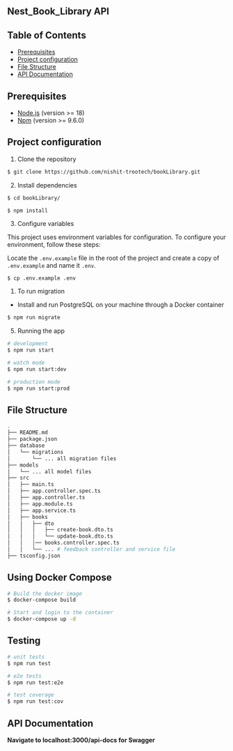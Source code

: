 ## Nest_Book_Library API

## Table of Contents

- [Prerequisites](#prerequisites)
- [Project configuration](#project-configuration)
- [File Structure](#file-structure)
- [API Documentation](#api-documentation)

## Prerequisites

- [Node.js](https://nodejs.org/en/) (version >= 18)
- [Npm](https://www.npmjs.com/) (version >= 9.6.0)

## Project configuration

1. Clone the repository

```bash
$ git clone https://github.com/nishit-trootech/bookLibrary.git
```

2. Install dependencies

```bash
$ cd bookLibrary/

$ npm install
```

3. Configure variables

This project uses environment variables for configuration. To configure your environment, follow these steps:

Locate the `.env.example` file in the root of the project and create a copy of `.env.example` and name it `.env`.

```
$ cp .env.example .env
```

1. To run migration

- Install and run PostgreSQL on your machine through a Docker container

```bash
$ npm run migrate
```

5. Running the app

```bash
# development
$ npm run start

# watch mode
$ npm run start:dev

# production mode
$ npm run start:prod
```

## File Structure

```bash
.
├── README.md
├── package.json
├── database
│   └── migrations
│       └── ... all migration files
├── models
│   └── ... all model files
├── src
│   ├── main.ts
│   ├── app.controller.spec.ts
│   ├── app.controller.ts
│   ├── app.module.ts
│   ├── app.service.ts
│   ├── books
│   │   ├── dto
│   │   │   ├── create-book.dto.ts
│   │   │   └── update-book.dto.ts
│   │   │── books.controller.spec.ts
│   │   └── ... # feedback controller and service file
├── tsconfig.json
```

## Using Docker Compose
```sh
# Build the docker image
$ docker-compose build

# Start and login to the container
$ docker-compose up -d
```

## Testing

```bash
# unit tests
$ npm run test

# e2e tests
$ npm run test:e2e

# test coverage
$ npm run test:cov
```

## API Documentation

**Navigate to localhost:3000/api-docs for Swagger**


